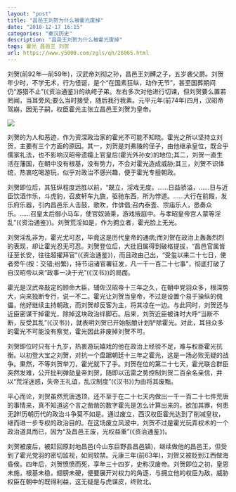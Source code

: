 ```yaml
---
layout: "post"
title: "昌邑王刘贺为什么被霍光废掉"
date: "2018-12-17 16:15"
categories: "秦汉历史"
description: "昌邑王刘贺为什么被霍光废掉"
tags: 霍光 昌邑王 刘贺
url: https://www.y5000.com/zgls/qh/26065.html
---
```






刘贺(前92年—前59年)，汉武帝刘彻之孙，昌邑王刘髆之子，五岁袭父爵。刘贺年少时，不学无术，行为怪诞，是个“在国素狂纵，动作无节”，甚至国葬期间仍“游猎不止”(《资治通鉴》)的纨绔子弟。左右多次对他进行切谏，但刘贺要么置若罔闻，当耳旁风;要么当时接受，随后我行我素。元平元年(前74年)四月，汉昭帝驾崩，因无子嗣，权臣霍光主张立昌邑王刘贺为皇帝。

![](https://img.y5000.com/uploads/allimg/171023/8-1G023112311J8.jpg)

刘贺的为人和恶迹，作为资深政治家的霍光不可能不知晓。霍光之所以坚持立刘贺，主要有三个方面的原因。其一，刘贺是刘弗陵的侄子，由他继承皇位，既合乎儒家礼法，也不影响汉昭帝遗孀上官皇后(霍光外孙女)的地位;其二，刘贺一直生活在藩国，在朝中没有根基，没有势力，不会对霍光造成威胁;其三，刘贺不识体统，热衷吃喝游玩，似乎对政治不感兴趣，便于霍光专擅朝政。

刘贺即位后，其狂纵程度远胜以前，“既立，淫戏无度。……日益骄溢，……日与近臣饮酒作乐，斗虎豹，召皮轩车九旒，驱驰东西，所为悖道。……大行在前殿，发乐府乐器，引内昌邑乐人击鼓，歌吹，作俳倡;召内泰壹、宗庙乐人，悉奏众乐。……召皇太后御小马车，使官奴骑乘，游戏掖庭中。与孝昭皇帝宫人蒙等淫乱”(《资治通鉴》)。刘贺荒淫如是，作为拥立者，霍光脸上无光。

刘贺淫乱非为，霍光尤可忍，毕竟这是历代皇帝的通病;而刘贺在政治上轰轰烈烈的表现，却让霍光忍无可忍。刘贺登位后，大批旧属得到破格提拔，“昌邑官属皆征至长安，往往超擢拜官”(《资治通鉴》)，而且政由己出，“受玺以来二十七日，使者旁午(按：交错;纷繁)，持节诏诸官署征发，凡一千一百二十七事”，彻底打破了自汉昭帝以来“政事一决于光”(《汉书》)的局面。

霍光是汉武帝敲定的顾命大臣，辅佐汉昭帝十三年之久，在朝中党羽众多，根深势大，向来独断专行，说一不二。霍光让刘贺当皇帝，不过是设置个易于操纵的傀儡，他好继续主持朝政，而刘贺却反客为主，将其凉在一边。与此同时，刘贺还与近臣密谋干掉霍光，除掉这块政治绊脚石。后来，刘贺近臣被诛时大呼“当断不断，反受其乱”(《汉书》)，就表明刘贺已开始酝酿计划铲除霍光。对此，耳目众多的霍光不可能没有察觉，霍光因此非废掉刘贺不可。

刘贺即位时只有十九岁，热衷游玩嬉戏的他在政治上经验不足，难与权臣霍光抗衡。以初登大宝之刘贺，对抗一个盘踞朝廷十三年之霍光，这是一场必败无疑的战争。果然，不等刘贺举刀，霍光就下了手。刘贺在位的第二十七天，霍光联合群臣突然发难，公开批判弹劾皇帝刘贺，随即以迅雷之势控制刘贺二百余名亲信，并以“荒淫迷惑，失帝王礼谊，乱汉制度”(《汉书》)为由将其废黜。

平心而论，刘贺虽然荒唐透顶，还不至于在二十七天内做出一千一百二十七件荒唐的事情来，真不知道这个言之凿凿的数字霍光是怎么计算出来的。欲加其罪，何患无辞!历朝历代的政治斗争莫不如是。通过废立，西汉权臣霍光达到了削减皇权，继而进一步专权的政治目的。在这场废立风波中，刘贺不过是霍光玩弄权术的一个政治道具而已，因为“及昌邑王废，光权益重”(《资治通鉴》)。

刘贺被废后，被赶回原封地昌邑(今山东巨野县昌邑镇)，继续做他的昌邑王，但受到了霍光党羽的密切监视，如同软禁。元康三年(前63年)，刘贺又被贬到江西做海昏侯。四年后，刘贺愤愤而死，享年三十四岁，史称汉废帝。刘贺即位之初，皇恩未施，根基未稳，翅膀未硬，便要展开对权力的角逐，与拥立他的权臣为敌，威胁权臣在朝中的既得利益，这无疑是与虎谋皮，终败北。
